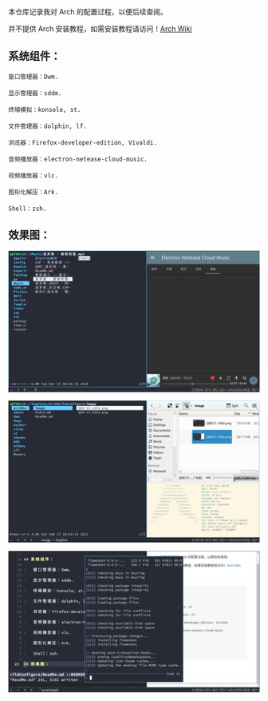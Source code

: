 本仓库记录我对 Arch 的配置过程，以便后续查阅。

并不提供 Arch 安装教程，如需安装教程请访问！[Arch Wiki](https://wiki.archlinux.org/index.php/installation_guide)

## 系统组件：

	窗口管理器：Dwm.

	显示管理器：sddm.

	终端模拟：konsole, st.

	文件管理器：dolphin, lf.

	浏览器：Firefox-developer-edition, Vivaldi.

	音频播放器：electron-netease-cloud-music.

	视频播放器：vlc.

	图形化解压：Ark.

	Shell：zsh.

## 效果图：

![](image/Q08'21-1454.png)

![](image/Q08'21-1458.png)

![](image/Q08'21-5352.png)

